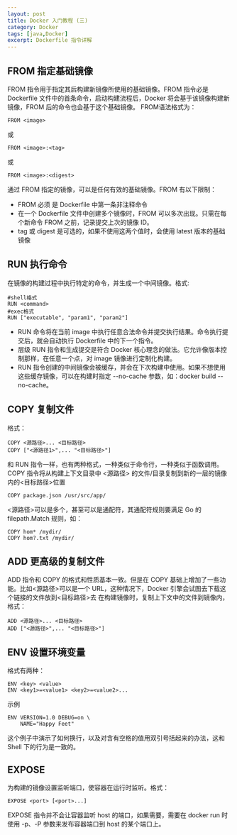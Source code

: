 ```yaml
---
layout: post
title: Docker 入门教程 (三)
category: Docker
tags: [java,Docker]
excerpt: Dockerfile 指令详解
---
```


## FROM 指定基础镜像
FROM 指令用于指定其后构建新镜像所使用的基础镜像。FROM 指令必是 Dockerfile 文件中的首条命令，启动构建流程后，Docker 将会基于该镜像构建新镜像，FROM 后的命令也会基于这个基础镜像。
FROM语法格式为：
```
FROM <image>
```
或
```
FROM <image>:<tag>
```
或
```
FROM <image>:<digest>
```
通过 FROM 指定的镜像，可以是任何有效的基础镜像。FROM 有以下限制：

- FROM 必须 是 Dockerfile 中第一条非注释命令
- 在一个 Dockerfile 文件中创建多个镜像时，FROM 可以多次出现。只需在每个新命令 FROM 之前，记录提交上次的镜像 ID。
- tag 或 digest 是可选的，如果不使用这两个值时，会使用 latest 版本的基础镜像

## RUN 执行命令
在镜像的构建过程中执行特定的命令，并生成一个中间镜像。格式:
```
#shell格式
RUN <command>
#exec格式
RUN ["executable", "param1", "param2"]
```
- RUN 命令将在当前 image 中执行任意合法命令并提交执行结果。命令执行提交后，就会自动执行 Dockerfile 中的下一个指令。
- 层级 RUN 指令和生成提交是符合 Docker 核心理念的做法。它允许像版本控制那样，在任意一个点，对 image 镜像进行定制化构建。
- RUN 指令创建的中间镜像会被缓存，并会在下次构建中使用。如果不想使用这些缓存镜像，可以在构建时指定 --no-cache 参数，如：docker build --no-cache。

## COPY 复制文件
格式：
```
COPY <源路径>... <目标路径>
COPY ["<源路径1>",... "<目标路径>"]
```
和 RUN 指令一样，也有两种格式，一种类似于命令行，一种类似于函数调用。COPY 指令将从构建上下文目录中 <源路径> 的文件/目录复制到新的一层的镜像内的<目标路径>位置
```
COPY package.json /usr/src/app/
```
<源路径>可以是多个，甚至可以是通配符，其通配符规则要满足 Go 的 filepath.Match 规则，如：
```
COPY hom* /mydir/
COPY hom?.txt /mydir/
```

## ADD 更高级的复制文件
ADD 指令和 COPY 的格式和性质基本一致。但是在 COPY 基础上增加了一些功能。比如<源路径>可以是一个 URL，这种情况下，Docker 引擎会试图去下载这个链接的文件放到<目标路径>去
在构建镜像时，复制上下文中的文件到镜像内，格式：
```
ADD <源路径>... <目标路径>
ADD ["<源路径>",... "<目标路径>"]
```

## ENV 设置环境变量
格式有两种：
```
ENV <key> <value>
ENV <key1>=<value1> <key2>=<value2>...
```
示例
```
ENV VERSION=1.0 DEBUG=on \
    NAME="Happy Feet"
```
这个例子中演示了如何换行，以及对含有空格的值用双引号括起来的办法，这和 Shell 下的行为是一致的。

## EXPOSE
为构建的镜像设置监听端口，使容器在运行时监听。格式：
```
EXPOSE <port> [<port>...]
```
EXPOSE 指令并不会让容器监听 host 的端口，如果需要，需要在 docker run 时使用 -p、-P 参数来发布容器端口到 host 的某个端口上。
